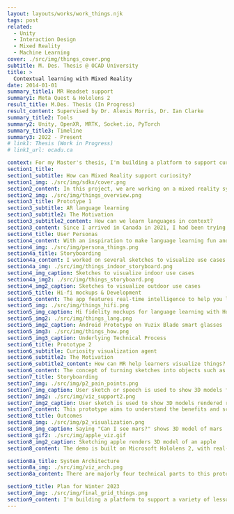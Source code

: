 ```yaml
---
layout: layouts/works/work_things.njk
tags: post
related:
  - Unity
  - Interaction Design
  - Mixed Reality
  - Machine Learning
cover: ./src/img/things_cover.png
subtitle: M. Des. Thesis @ OCAD University
title: >
  Contextual learning with Mixed Reality
date: 2014-01-01
summary_title1: MR Headset support
summary1: Meta Quest & Hololens 2
result_title: M.Des. Thesis (In Progress)
result_content: Supervised by Dr. Alexis Morris, Dr. Ian Clarke
summary_title2: Tools
summary2: Unity, OpenXR, MRTK, Socket.io, PyTorch
summary_title3: Timeline
summary3: 2022 - Present
# link1: Thesis (Work in Progress)
# link1_url: ocadu.ca

context: For my Master's thesis, I'm building a platform to support curiosity with Mixed Reality. Learners would be able to learn math concepts such as the volume of a cylinder when looking at a cup to biology concepts on how plant cells look like when near a plant.
section1_title:
section1_subtitle: How can Mixed Reality support curiosity?
section1_img: ./src/img/sdkx/cover.png
section2_content: In this project, we are working on a mixed reality system to support educational content. I present an approach to map multiple context sources from the real world for multi-modal learning with the learning agents using APIs (deep learning models) to support curiosity and improve knowledge recall among learners. The prototypes allow users to learn languages, science, history, general knowledge and mathematics concepts through the objects around them and the environment.
section2_img: ./src/img/things_overview.png
section3_title: Prototype 1
section3_subtitle: AR language learning
section3_subtitle2: The Motivation
section3_subtitle2_content: How can we learn languages in context?
section3_content: Since I arrived in Canada in 2021, I had been trying to learn French through different techniques. After a bit of research, I learned that immersion can significantly accelerate the learning process and I was motivated to build an app for smartglasses that could make learning languages fun and highly efficient for me and all the other language learners.
section4_title: User Personas
section4_content: With an inspiration to make language learning fun and efficient for certain concepts I started researching user personas for language learners. I wanted to target language learners who had started learning recently; beginners since the advanced concepts needed a deeper understanding of different languages for me and learn instructional design for teaching languages. Advanced learners can be a target for future work and further iterations of this concept.
section4_img: ./src/img/persona_things.png
section4a_title: Storyboarding
section4a_content: I worked on several sketches to visualize use cases and understand interactions that could help smart glasses users learn vocabulary or grammar.
section4a_img: ./src/img/things_indoor_storyboard.png
section4_img_caption: Sketches to visualize indoor use cases
section4a_img2: ./src/img/things_storyboard.png
section4_img2_caption: Sketches to visualize outdoor use cases
section5_title: Hi-fi mockups & Development
section5_content: The app features real-time intelligence to help you learn languages in an immersive context. When users wearing smart glasses look at any object around them, they see what’s that object called in the target language on the HUD(heads-up display) screen. It supports about 100 languages and allows the users can switch between languages by tapping on the capacitive touch panel on the glasses. The smart glasses display the translation of the object’s name and speak out the pronunciation as well.
section5_img: ./src/img/things_hifi.png
section5_img_caption: Hi fidelity mockups for language learning with Hololens 2
section5_img2: ./src/img/things_lang.png
section5_img2_caption: Android Prototype on Vuzix Blade smart glasses
section5_img3: ./src/img/things_how.png
section5_img3_caption: Underlying Technical Process
section6_title: Prototype 2
section6_subtitle: Curiosity visualization agent
section6_subtitle2: The Motivation
section6_subtitle2_content: How can MR help learners visualize things?
section6_content: The concept of turning sketches into objects such as a chair, car, etc. is interesting and can be extended to drawing objects which don’t exist like purple apples or magical worlds of mushrooms with abstract gradients as the background. The interaction techniques for this expression in 3D spaces could be through 2D sketches and could provide learners with a natural way to imagine and create 3D spaces/objects. This technique could support curiosity by not limiting the learner’s imagination to the paper.
section7_title: Storyboarding
section7_img: ./src/img/p2_pain_points.png
section7_img_caption: User sketch or speech is used to show 3D models from database
section7_img2: ./src/img/viz_support2.png
section7_img2_caption: User sketch is used to show 3D models rendered real-time
section7_content: This prototype aims to understand the benefits and scope of a Mixed Reality visualization support system. To map out the use case of recognizing user intents such as drawings or speech and augmenting them in the MR space, I drew some use case sketches to visualize this tool.
section8_title: Outcomes
section8_img: ./src/img/p2_visualization.png
section8_img_caption: Saying "Can I see mars?" shows 3D model of mars
section8_gif2: ./src/img/apple_viz.gif
section8_img2_caption: Sketching apple renders 3D model of an apple
section8_content: The demo is built on Microsoft Hololens 2, with real-time object detection from the sketch using a custom-trained model. The model is trained on the Google Quickdraw dataset and works with around 350 common objects (chairs, cars, apples, etc.). The 3D models are fetched from the SketchFab API. This allows for real-time searching for models such as an “apple”, filtering and finding a suitable model that is supported by Hololens 2, downloading it, and then rendering it in front of the user. The user can then use their hands to interact with these objects to either scale, rotate or move them in the space.

section8a_title: System Architecture
section8a_img: ./src/img/viz_arch.png
section8a_content: There are majorly four technical parts to this prototype, first, getting the paper crop from the camera stream, then, detecting the user-drawn object on the paper, using SketchFab to display the model, and finally adding the hand interaction abilities (rotate, scale and move) for the 3D model.

section9_title: Plan for Winter 2023
section9_img: ./src/img/final_grid_things.png
section9_content: I'm building a platform to support a variety of lessons where educators can add learning content such as Math lessons for the Surface area and volume, Biology lessons for plant cells, History lessons to learn about inventions etc. This creation tool will allow educators to create MR lessons easily from the web.
---
```

